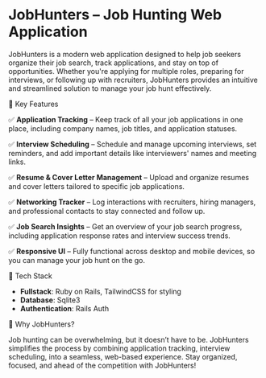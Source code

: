 # JobHunters – Job Hunting Web Application  

JobHunters is a modern web application designed to help job seekers organize their job search, track applications, and stay on top of opportunities. Whether you're applying for multiple roles, preparing for interviews, or following up with recruiters, JobHunters provides an intuitive and streamlined solution to manage your job hunt effectively.  

🌟 Key Features  

✅ **Application Tracking** – Keep track of all your job applications in one place, including company names, job titles, and application statuses.  

✅ **Interview Scheduling** – Schedule and manage upcoming interviews, set reminders, and add important details like interviewers' names and meeting links.  

✅ **Resume & Cover Letter Management** – Upload and organize resumes and cover letters tailored to specific job applications.  

✅ **Networking Tracker** – Log interactions with recruiters, hiring managers, and professional contacts to stay connected and follow up.  

✅ **Job Search Insights** – Get an overview of your job search progress, including application response rates and interview success trends.  

✅ **Responsive UI** – Fully functional across desktop and mobile devices, so you can manage your job hunt on the go.  

🚀 Tech Stack  

- **Fullstack**: Ruby on Rails, TailwindCSS for styling
- **Database**: Sqlite3
- **Authentication**: Rails Auth

📌 Why JobHunters?

Job hunting can be overwhelming, but it doesn’t have to be. JobHunters simplifies the process by combining application tracking, interview scheduling, into a seamless, web-based experience. Stay organized, focused, and ahead of the competition with JobHunters!
